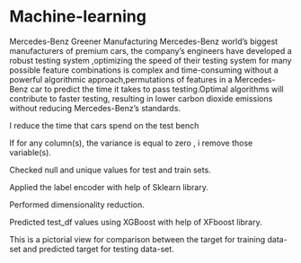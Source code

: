 # Machine-learning
Mercedes-Benz Greener Manufacturing
Mercedes-Benz world’s biggest manufacturers of premium cars, the company’s engineers have developed a robust testing system ,optimizing the speed of their testing system for many possible feature combinations is complex and time-consuming without a powerful algorithmic approach,permutations of features in a Mercedes-Benz car to predict the time it takes to pass testing.Optimal algorithms will contribute to faster testing, resulting in lower carbon dioxide emissions without reducing Mercedes-Benz’s standards.

I reduce the time that cars spend on the test bench

If for any column(s), the variance is equal to zero , i remove those variable(s).

Checked null and unique values for test and train sets.

Applied the label encoder with help of Sklearn library.

Performed dimensionality reduction.

Predicted test_df values using XGBoost with help of XFboost library.

This is a pictorial view for comparison between the target for training data-set and predicted target for testing data-set.
